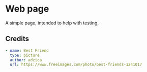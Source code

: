 # Web page

A simple page, intended to help with testing.

## Credits

```yaml
- name: Best Friend
  type: picture
  author: adzica
  url: https://www.freeimages.com/photo/best-friends-1241017
```
